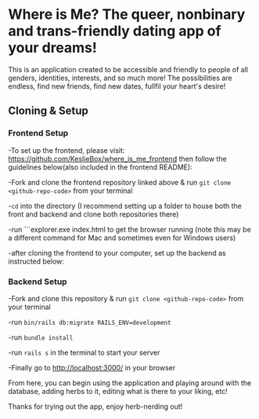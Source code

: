 # Where is Me? The queer, nonbinary and trans-friendly dating app of your dreams!

This is an application created to be accessible and friendly to people of all genders, identities, interests, and so much more! The possibilities are endless, find new friends, find new dates, fullfil your heart's desire!

## Cloning & Setup

### Frontend Setup

-To set up the frontend, please visit: https://github.com/KeslieBox/where_is_me_frontend then follow the guidelines below(also included in the frontend README):

-Fork and clone the frontend repository linked above & run ```git clone <github-repo-code>``` from your terminal

-```cd``` into the directory (I recommend setting up a folder to house both the front and backend and clone both repositories there)

-run ```explorer.exe index.html to get the browser running (note this may be a different command for Mac and sometimes even for Windows users)

-after cloning the frontend to your computer, set up the backend as instructed below:

### Backend Setup

-Fork and clone this repository & run ```git clone <github-repo-code>``` from your terminal

-run ```bin/rails db:migrate RAILS_ENV=development```

-run ```bundle install```

-run ```rails s``` in the terminal to start your server

-Finally go to <http://localhost:3000/> in your browser

From here, you can begin using the application and playing around with the database, adding herbs to it, editing what is there to your liking, etc!

Thanks for trying out the app, enjoy herb-nerding out!